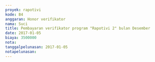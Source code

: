 ```yaml
---
proyek: rapotivi
kode: B4
anggaran: Honor verifikator
nama: Suci
title: Pembayaran verifikator program "Rapotivi 2" bulan Desember
date: 2017-01-05
biaya: 3500000
nota:
tanggalpelunasan: 2017-01-05
notapelunasan:
---
```


